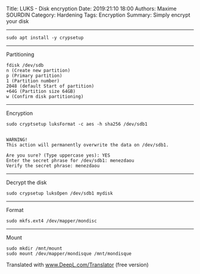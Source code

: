 Title: LUKS - Disk encryption
Date: 2019:21:10 18:00
Authors: Maxime SOURDIN
Category: Hardening
Tags: Encryption
Summary: Simply encrypt your disk


------------------------------------
	sudo apt install -y crypsetup

----------------------------
Partitioning

	fdisk /dev/sdb
	n (Create new partition)
	p (Primary partition)
	1 (Partition number)
	2048 (default Start of partition)
	+64G (Partition size 64GB)
	w (Confirm disk partitioning)

----------------------------
Encryption

	sudo cryptsetup luksFormat -c aes -h sha256 /dev/sdb1


	WARNING!
	This action will permanently overwrite the data on /dev/sdb1.

	Are you sure? (Type uppercase yes): YES
	Enter the secret phrase for /dev/sdb1: menezdaou
	Verify the secret phrase: menezdaou

----------------------------
Decrypt the disk

	sudo crypsetup luksOpen /dev/sdb1 mydisk

----------------------------
Format

	sudo mkfs.ext4 /dev/mapper/mondisc

----------------------------
Mount

	sudo mkdir /mnt/mount
	sudo mount /dev/mapper/mondisque /mnt/mondisque


Translated with www.DeepL.com/Translator (free version)